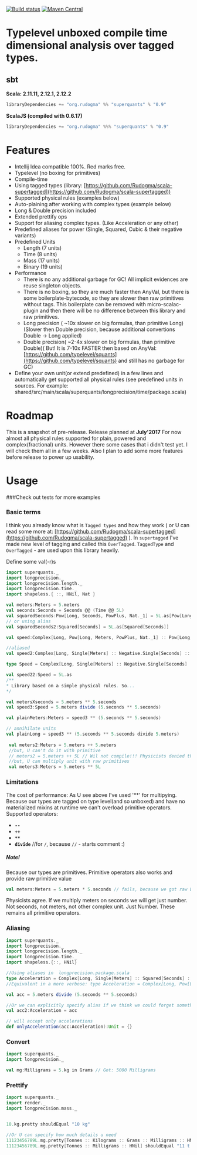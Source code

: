 
[![Build status](https://img.shields.io/travis/Rudogma/scala-superquants/master.svg)](https://travis-ci.org/Rudogma/scala-superquants)
[![Maven Central](https://img.shields.io/maven-central/v/org.rudogma/superquants_2.12.svg)](https://maven-badges.herokuapp.com/maven-central/org.rudogma/superquants_2.12)

# Typelevel unboxed compile time dimensional analysis over tagged types.


## sbt

**Scala: 2.11.11, 2.12.1, 2.12.2**
```scala
libraryDependencies += "org.rudogma" %% "superquants" % "0.9"
```

**ScalaJS (compiled with 0.6.17)**
```scala
libraryDependencies += "org.rudogma" %%% "superquants" % "0.9"
```

# Features

- Intellij Idea compatible 100%. Red marks free.
- Typelevel (no boxing for primitives)
- Compile-time
- Using tagged types (library: [https://github.com/Rudogma/scala-supertagged](https://github.com/Rudogma/scala-supertagged))
- Supported physical rules (examples below)
- Auto-plaining after working with complex types (example below)
- Long & Double precision included
- Extended prettify ops
- Support for aliasing complex types. (Like Acceleration or any other)
- Predefined aliases for power (Single, Squared, Cubic & their negative variants)
- Predefined Units
    - Length (7 units)
    - Time (8 units)
    - Mass (17 units)
    - Binary (19 units)
- Performance 
    - There is no any additional garbage for GC! All implicit evidences are reuse singleton objects.
    - There is no boxing, so they are much faster then AnyVal, but there is some boilerplate-bytecode, so they are slower then raw primitives without tags. This boilerplate can be removed with micro-scalac-plugin and then there will be no difference between this library and raw primitives.
    - Long precision ( ~10x slower on big formulas, than primitive Long)(Slower then Double precision, because additional convertions Double -> Long applied)
    - Double precision( ~2-4x slower on big formulas, than primitive Double)( But! It is 7-10x FASTER then based on AnyVal: [https://github.com/typelevel/squants](https://github.com/typelevel/squants) and still has no garbage for GC)
- Define your own unit(or extend predefined) in a few lines and automatically get supported all physical rules (see predefined units in sources. For example: shared/src/main/scala/superquants/longprecision/time/package.scala)
    
    
# Roadmap

This is a snapshot of pre-release. Release planned at **July'2017**
For now almost all physical rules supported for plain, powered and complex(fractional) units. However there some cases that i didn't test yet. I will check them all in a few weeks. Also I plan to add some more features before release to power up usability.

# Usage

###Check out tests for more examples

### Basic terms

I think you already know what is `Tagged types` and how they work ( or U can read some more at: [https://github.com/Rudogma/scala-supertagged](https://github.com/Rudogma/scala-supertagged) ). In `supertagged` I've made new level of tagging and called this `OverTagged`. `TaggedType` and `OverTagged` - are used upon this library heavily.

Define some val(-r)s
```scala
import superquants._
import longprecision._
import longprecision.length._
import longprecision.time._
import shapeless.{ ::, HNil, Nat }

val meters:Meters = 5.meters
val seconds:Seconds = Seconds @@ (Time @@ 5L)
val squaredSeconds:Pow[Long, Seconds, PowPlus, Nat._1] = 5L.as[Pow[Long, Seconds, PowPlus, Nat._1]]
// or using alias
val squaredSeconds2:Squared[Seconds] = 5L.as[Squared[Seconds]]

val speed:Complex[Long, Pow[Long, Meters, PowPlus, Nat._1] :: Pow[Long,Seconds,PowMinus, Nat._1]] = 5L.as //as[T] - will auto use explicit type from the left

//aliased
val speed2:Complex[Long, Single[Meters] :: Negative.Single[Seconds] :: HNil] = 5L.as

type Speed = Complex[Long, Single[Meters] :: Negative.Single[Seconds] :: HNil]

val speed22:Speed = 5L.as
/**
* Library based on a simple physical rules. So... 
*/

val metersXseconds = 5.meters ** 5.seconds
val speed3:Speed = 5.meters divide (5.seconds ** 5.seconds)

val plainMeters:Meters = speed3 ** (5.seconds ** 5.seconds)

// annihilate units
val plainLong = speed3 ** (5.seconds ** 5.seconds divide 5.meters)
 
 val meters2:Meters = 5.meters ++ 5.meters
 //but, U can't do it with primitive
 // meters2 = 5.meters ++ 5L // Wil not compile!!! Physicists denied that!
 //but, U can multiply unit with raw primitives
 val meters3:Meters = 5.meters ** 5L

```

### Limitations

The cost of performance:
As U see above I've used '**' for multipying. Because our types are tagged on type level(and so unboxed) and have no materialized mixins at runtime we can't overload primitive operators.
Supported operators:
- **`--`**
- **`++`**
- **`**`**
- **`divide`** //for `/`, because `//` - starts comment :)

##### Note!

Because our types are primitives. Primitive operators also works and provide raw primitive value

```scala
val meters:Meters = 5.meters * 5.seconds // fails, because we got raw Long. But compiler sees Meters at the left and will safe us. 
```

Physicists agree. If we multiply meters on seconds we will get just number. Not seconds, not meters, not other complex unit. Just Number. These remains all primitive operators.


### Aliasing
```scala
import superquants._
import longprecision._
import longprecision.length._
import longprecision.time._
import shapeless.{::, HNil}

//Using aliases in  longprecision.package.scala
type Acceleration = Complex[Long, Single[Meters] :: Squared[Seconds] :: HNil]
//Equivalent in a more verbose: type Acceleration = Complex[Long, Pow[Long, Meters, PowPlus, Nat._1] :: Pow[Long, Seconds, PowMinus, Nat._2] :: HNil]

val acc = 5.meters divide (5.seconds ** 5.seconds)

//Or we can explicitly specify alias if we think we could forget something. Let compiler do some work!
val acc2:Acceleration = acc 

// will accept only accelerations
def onlyAcceleration(acc:Acceleration):Unit = {}

```


### Convert

```scala
import superquants._
import longprecision._

val mg:Milligrams = 5.kg in Grams // Got: 5000 Milligrams

```


### Prettify
```scala
import superquants._
import render._
import longprecision.mass._


10.kg.pretty shouldEqual "10 kg"

//Or U can specify how much details u need
11123456789L.mg.pretty[Tonnes :: Kilograms :: Grams :: Milligrams :: HNil] shouldEqual "11 t 123 kg 456 g 789 mg"
11123456789L.mg.pretty[Tonnes :: Milligrams :: HNil] shouldEqual "11 t 123456789 mg"


```
